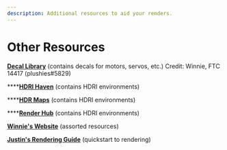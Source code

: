```yaml
---
description: Additional resources to aid your renders.
---
```


# Other Resources

[**Decal Library**](https://photos.google.com/share/AF1QipNS1p_h-UilCHEvSoTZNdxclRQBJGjViyh_1pqrRcx0o8R58EYXR95usjRIjo5KHQ?key=OTZDX0daejE2aDhvM1RqcWJCZi1iNks1LWpralVB) \(contains decals for motors, servos, etc.\)        Credit: Winnie, FTC 14417 \(plushies\#5829\)

\*\*\*\*[**HDRI Haven**](https://hdrihaven.com/) \(contains HDRI environments\)

\*\*\*\*[**HDR Maps**](https://hdrmaps.com/freebies/) \(contains HDRI environments\)

\*\*\*\*[**Render Hub**](https://www.renderhub.com/hdr-images-for-3d-renders) \(contains HDRI environments\)

[**Winnie's Website**](https://sites.google.com/view/wilsonrenderstables/resources?authuser=0) \(assorted resources\)

[**Justin's Rendering Guide**](https://bit.ly/renderguide) \(quickstart to rendering\)

